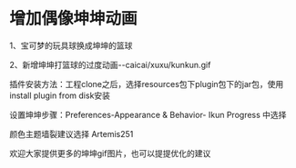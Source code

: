 <h1>增加偶像坤坤动画</h1>

1、宝可梦的玩具球换成坤坤的篮球  

2、新增坤坤打篮球的过度动画--caicai/xuxu/kunkun.gif


插件安装方法：工程clone之后，选择resources包下plugin包下的jar包，使用install plugin from disk安装

设置坤坤步骤：Preferences-Appearance & Behavior- Ikun Progress 中选择

颜色主题墙裂建议选择 Artemis251

欢迎大家提供更多的坤坤gif图片，也可以提提优化的建议



